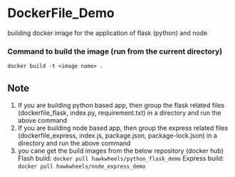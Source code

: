 # DockerFile_Demo
building docker image for the application of flask (python) and node 

### Command to build the image (run from the current directory)
`docker build -t <image name> .`

## Note
1. If you are building python based app, then group the flask related files (dockerfile_flask, index.py, requirement.txt) in a directory and run the above command 
2. If you are building node based app, then group the express related files (dockerfile_express, index.js, package.json, package-lock.json) in a directory and run the above command 
3. you cane get the build images from the below repository (docker hub)
    Flash build: `docker pull hawkwheels/python_flask_demo`
    Express build: `docker pull hawkwheels/node_express_demo`
